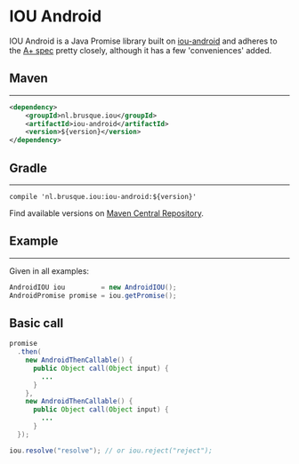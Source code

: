 <!--
The MIT License (MIT)

Copyright (c) 2015 Ely Deckers

Permission is hereby granted, free of charge, to any person obtaining a copy
of this software and associated documentation files (the "Software"), to deal
in the Software without restriction, including without limitation the rights
to use, copy, modify, merge, publish, distribute, sublicense, and/or sell
copies of the Software, and to permit persons to whom the Software is
furnished to do so, subject to the following conditions:

The above copyright notice and this permission notice shall be included in all
copies or substantial portions of the Software.

THE SOFTWARE IS PROVIDED "AS IS", WITHOUT WARRANTY OF ANY KIND, EXPRESS OR
IMPLIED, INCLUDING BUT NOT LIMITED TO THE WARRANTIES OF MERCHANTABILITY,
FITNESS FOR A PARTICULAR PURPOSE AND NONINFRINGEMENT. IN NO EVENT SHALL THE
AUTHORS OR COPYRIGHT HOLDERS BE LIABLE FOR ANY CLAIM, DAMAGES OR OTHER
LIABILITY, WHETHER IN AN ACTION OF CONTRACT, TORT OR OTHERWISE, ARISING FROM,
OUT OF OR IN CONNECTION WITH THE SOFTWARE OR THE USE OR OTHER DEALINGS IN THE
SOFTWARE.
-->

# IOU Android

IOU Android is a Java Promise library built on [iou-android](https://git.brusque.nl/edeckers/iou-android) and adheres to the [A+ spec](https://github.com/promises-aplus/promises-spec) pretty closely, although it has a few 'conveniences' added.

## Maven
-----
```xml
<dependency>
    <groupId>nl.brusque.iou</groupId>
    <artifactId>iou-android</artifactId>
    <version>${version}</version>
</dependency>
```

## Gradle
-----
```
compile 'nl.brusque.iou:iou-android:${version}'
```

Find available versions on [Maven Central Repository](http://search.maven.org/#search%7Cgav%7C1%7Cg%3A%22nl.brusque.iou%22%20AND%20a%3A%22iou-android%22).

## Example
-----
Given in all examples:
```java
AndroidIOU iou         = new AndroidIOU();
AndroidPromise promise = iou.getPromise();
```

## Basic call
```java
promise
  .then(
    new AndroidThenCallable() {
      public Object call(Object input) {
        ...
      }
    },
    new AndroidThenCallable() {
      public Object call(Object input) {
        ...
      }
  });

iou.resolve("resolve"); // or iou.reject("reject");
```